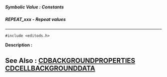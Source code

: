 ##### Symbolic Value : Constants
##### REPEAT_xxx - Repeat values
---
```
#include <editods.h>
```
**Description :**



**See Also :**
[CDBACKGROUNDPROPERTIES](/domino-c-api-docs/reference/Data/CDBACKGROUNDPROPERTIES)
[CDCELLBACKGROUNDDATA](/domino-c-api-docs/reference/Data/CDCELLBACKGROUNDDATA)
---

